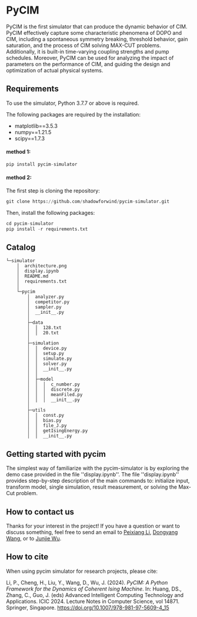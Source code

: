 # PyCIM

PyCIM is the first simulator that can produce the dynamic behavior of CIM. PyCIM effectively capture some characteristic phenomena of DOPO and CIM, including a spontaneous symmetry breaking, threshold behavior, gain saturation, and the process of CIM solving MAX-CUT problems. Additionally, it is built-in time-varying coupling strengths and pump schedules. Moreover, PyCIM can be used for analyzing the impact of parameters on the performance of CIM, and guiding the design and optimization of actual physical systems.

## Requirements

To use the simulator, Python 3.7.7 or above is required.

The following packages are required by the installation:

* matplotlib==3.5.3
* numpy==1.21.5
* scipy==1.7.3
 
#### method 1:

```python
pip install pycim-simulator
```

#### method 2:

The first step is cloning the repository:

```python
git clone https://github.com/shadowforwind/pycim-simulator.git
```

Then, install the following packages:

```python
cd pycim-simulator
pip install -r requirements.txt
```

## Catalog

```
└─simulator
    │  architecture.png
    │  display.ipynb
    │  README.md
    │  requirements.txt
    │
    └─pycim
        │  analyzer.py
        │  competitor.py
        │  sampler.py
        │  __init__.py
        │
        ├─data
        │  │  128.txt
        │  │  20.txt
        │
        ├─simulation
        │  │  device.py
        │  │  setup.py
        │  │  simulate.py
        │  │  solver.py
        │  │  __init__.py
        │  │
        │  ├─model
        │  │  │  c_number.py
        │  │  │  discrete.py
        │  │  │  meanFiled.py
        │  │  │  __init__.py
        │
        ├─utils
        │  │  const.py
        │  │  bias.py
        │  │  file_J.py
        │  │  getIsingEnergy.py
        │  │  __init__.py
```

## Getting started with pycim

The simplest way of familiarize with the pycim-simulator is by exploring the demo case provided in the file ''display.ipynb''. The file ''display.ipynb'' provides step-by-step description of the main commands to: initialize input, transform model, single simulation, result measurement, or solving the Max-Cut problem.

## How to contact us

Thanks for your interest in the project! If you have a question or want to discuss something, feel free to send an email to [Peixiang Li](mailto:peixiangli@quanta.org.cn), [Dongyang Wang](mailto:dongyangwang@quanta.org.cn), or to [Junjie Wu](mailto:junjiewu@nudt.edu.cn).

## How to cite

When using pycim simulator for research projects, please cite:

Li, P., Cheng, H., Liu, Y., Wang, D., Wu, J. (2024). _PyCIM: A Python Framework for the Dynamics of Coherent Ising Machine_. In: Huang, DS., Zhang, C., Guo, J. (eds) Advanced Intelligent Computing Technology and Applications. ICIC 2024. Lecture Notes in Computer Science, vol 14871. Springer, Singapore. https://doi.org/10.1007/978-981-97-5609-4_15